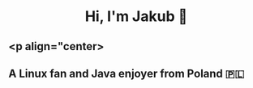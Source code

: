 # <p align="center">Hi, I'm Jakub 👋</p>
## <p align="center><h2>A Linux fan and Java enjoyer from Poland 🇵🇱</h2></p>
